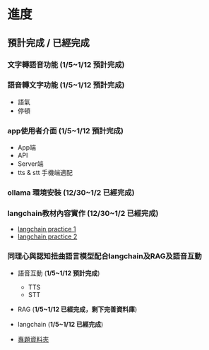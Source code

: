 # 進度

## 預計完成 / 已經完成

### 文字轉語音功能 (**1/5~1/12 預計完成**)

### 語音轉文字功能 (**1/5~1/12 預計完成**)

- 語氣
- 停頓

### app使用者介面 (**1/5~1/12 預計完成**)

- App端
- API
- Server端
- tts & stt 手機端適配

### ollama 環境安裝 (**12/30~1/2 已經完成**)

### langchain教材內容實作 (**12/30~1/2 已經完成**)

- [langchain practice 1](langchain_practice.ipynb)
- [langchain practice 2](phi3_langchain_practice.ipynb)

### 同理心與認知扭曲語言模型配合langchain及RAG及語音互動

- 語音互動  (**1/5~1/12 預計完成**)

  - TTS
  - STT

- RAG (**1/5~1/12 已經完成，剩下完善資料庫**)

- langchain (**1/5~1/12 已經完成**)

- [專題資料夾](/EmpathyRecognigtionTwisted/)
